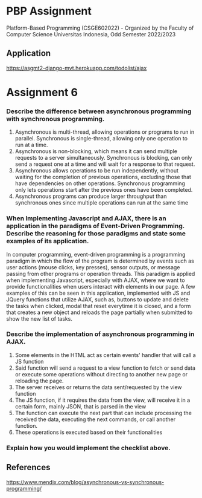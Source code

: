 # PBP Assignment

Platform-Based Programming (CSGE602022) - Organized by the Faculty of Computer Science Universitas Indonesia, Odd Semester 2022/2023

## Application
https://asgmt2-django-mvt.herokuapp.com/todolist/ajax

# Assignment 6
### Describe the difference between asynchronous programming with synchronous programming.
1. Asynchronous is multi-thread, allowing operations or programs to run in parallel. Synchronous is single-thread, allowing only one operation to run at a time.
2. Asynchronous is non-blocking, which means it can send multiple requests to a server simultaneously. Synchronous is blocking, can only send a request one at a time and will wait for a response to that request.
3. Asynchronous allows operations to be run independently, without waiting for the completion of previous operations, excluding those that have dependencies on other operations. Synchronous programming only lets operations start after the previous ones have been completed.
4. Asynchronous programs can produce larger throughput than synchronous ones since multiple operations can run at the same time

### When Implementing Javascript and AJAX, there is an application in the paradigms of Event-Driven Programming. Describe the reasoning for those paradigms and state some examples of its application.
In computer programming, event-driven programming is a programming paradigm in which the flow of the program is determined by events such as user actions (mouse clicks, key presses), sensor outputs, or message passing from other programs or operation threads. This paradigm is applied when implementing Javascript, especially with AJAX, where we want to provide functionalities when users interact with elements in our page. A few examples of this can be seen in this application, implemented with JS and JQuery functions that utilize AJAX, such as, buttons to update and delete the tasks when clicked, modal that reset everytime it is closed, and a form that creates a new object and reloads the page partially when submitted to show the new list of tasks.

### Describe the implementation of asynchronous programming in AJAX.
1. Some elements in the HTML act as certain events' handler that will call a JS function
2. Said function will send a request to a view function to fetch or send data or execute some operations without directing to another new page or reloading the page.
3. The server receives or returns the data sent/requested by the view function
4. The JS function, if it requires the data from the view, will receive it in a certain form, mainly JSON, that is parsed in the view
5. The function can execute the next part that can include processing the received the data, executing the next commands, or call another function.
6. These operations is executed based on their functionalities

### Explain how you would implement the checklist above.

## References
https://www.mendix.com/blog/asynchronous-vs-synchronous-programming/

<br>
<br>
